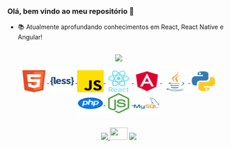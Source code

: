 ### Olá, bem vindo ao meu repositório 👋

- 📚 Atualmente aprofundando conhecimentos em React, React Native e Angular!

<br>
<div align="center">
  <a href="https://github.com/guih1886">
  <img height="200em" src="https://github-readme-stats.vercel.app/api/top-langs/?username=guih1886&layout=compact&langs_count=7&theme=dark"/>
</div>

<div style="display: inline_block" align="center">
    <br>
    <img align="center" alt="HTML" height="50em" width="60em" src="https://raw.githubusercontent.com/guih1886/icons/main/html_icon.png">
    <img align="center" alt="LESS" height="50em" width="60em" src="https://raw.githubusercontent.com/guih1886/icons/main/less_icon.png">
    <img align="center" alt="JS" height="50em" width="60em" src="https://raw.githubusercontent.com/guih1886/icons/main/js_icon.png">
    <img align="center" alt="REACT" height="50em" width="60em" src="https://raw.githubusercontent.com/guih1886/icons/main/react_icon.png">
    <img align="center" alt="ANGULAR" height="50em" width="60em" src="https://raw.githubusercontent.com/guih1886/icons/main/angular_icon.png">
    <img align="center" alt="JAVA" height="50em" width="60em" src="https://raw.githubusercontent.com/guih1886/icons/main/java_icon.png">
    <img align="center" alt="PYTHON" height="50em" width="60em" src="https://raw.githubusercontent.com/guih1886/icons/main/python_icon.png">
    <img align="center" alt="PHP" height="50em" width="60em" src="https://raw.githubusercontent.com/guih1886/icons/main/php_icon.png">
    <img align="center" alt="NODE" height="50em" width="60em" src="https://raw.githubusercontent.com/guih1886/icons/main/node_icon.png">
    <img align="center" alt="SQL" height="50em" width="60em" src="https://raw.githubusercontent.com/guih1886/icons/main/my_sql_icon.png">
    
</div>

##

<div align="center">
  <a href="https://www.linkedin.com/in/guih1886/" target="_blank">
  <img src="https://img.shields.io/badge/-LinkedIn-%230077B5?style=for-the-badge&logo=linkedin&logoColor=white" target="_blank">
  </a>

  <a href="mailto:guilherme_18henrique@yahoo.com.br">
  <img height="28" width="40" src="https://images-na.ssl-images-amazon.com/images/I/71j4O21admL.png" target="_blank"></a>
  
  <a href="https://api.whatsapp.com/send?phone=5519982210064&text=Olá%20Guilherme">
  <img src="https://img.shields.io/badge/WhatsApp-25D366?style=for-the-badge&logo=whatsapp&logoColor=white" target="_blank"></a>
  </a>

</div>

